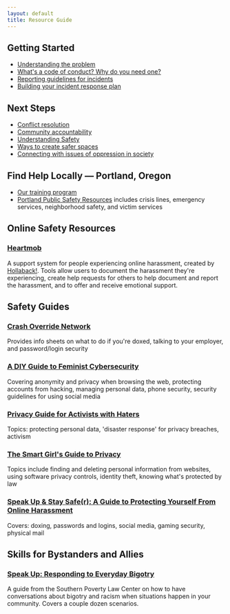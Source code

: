 ```yaml
---
layout: default
title: Resource Guide
---
```


## Getting Started

* [Understanding the problem](problem.html)
* [What's a code of conduct? Why do you need one?](code_of_conduct.html)
* [Reporting guidelines for incidents](reporting.html)
* [Building your incident response plan](incident_response.html)

## Next Steps

* [Conflict resolution](conflict_resolution.html)
* [Community accountability](accountability.html)
* [Understanding Safety](safety.html)
* [Ways to create safer spaces](safer_spaces.html)
* [Connecting with issues of oppression in society](society.html)

## Find Help Locally — Portland, Oregon

* [Our training program](/training)
* [Portland Public Safety Resources](https://www.portlandoregon.gov/oni/article/320566) includes crisis lines, emergency services, neighborhood safety, and victim services

## Online Safety Resources

### [Heartmob](https://iheartmob.org/)

A support system for people experiencing online harassment, created by [Hollaback!](http://www.ihollaback.org/). Tools allow users to document the harassment they're experiencing, create help requests for others to help document and report the harassment, and to offer and receive emotional support.

## Safety Guides

### [Crash Override Network](http://crashoverridenetwork.tumblr.com/)

Provides info sheets on what to do if you're doxed, talking to your employer, and password/login security

### [A DIY Guide to Feminist Cybersecurity](https://tech.safehubcollective.org/cybersecurity/)

Covering anonymity and privacy when browsing the web, protecting accounts from hacking, managing personal data, phone security, security guidelines for using social media

### [Privacy Guide for Activists with Haters](https://gist.github.com/bluehat/354432b82650d0a722ed)

Topics: protecting personal data, 'disaster response' for privacy breaches, activism

### [The Smart Girl's Guide to Privacy](https://www.nostarch.com/smartgirlsguide)

Topics include finding and deleting personal information from websites, using software privacy controls, identity theft, knowing what's protected by law

### [Speak Up & Stay Safe(r): A Guide to Protecting Yourself From Online Harassment](https://onlinesafety.feministfrequency.com/en/)

Covers: doxing, passwords and logins, social media, gaming security, physical mail

## Skills for Bystanders and Allies

### [Speak Up: Responding to Everyday Bigotry](https://www.splcenter.org/20150126/speak-responding-everyday-bigotry)

A guide from the Southern Poverty Law Center on how to have conversations about bigotry and racism when situations happen in your community. Covers a couple dozen scenarios.

